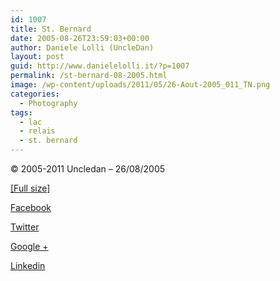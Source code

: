 ```yaml
---
id: 1007
title: St. Bernard
date: 2005-08-26T23:59:03+00:00
author: Daniele Lolli (UncleDan)
layout: post
guid: http://www.danielelolli.it/?p=1007
permalink: /st-bernard-08-2005.html
image: /wp-content/uploads/2011/05/26-Aout-2005_011_TN.png
categories:
  - Photography
tags:
  - lac
  - relais
  - st. bernard
---
```

© 2005-2011 Uncledan &#8211; 26/08/2005
  
<a title="St. Bernard" href="http://www.danielelolli.it/wp-content/uploads/2011/05/26-Aout-2005_011.jpg" target="_blank">[Full size]</a>

<div class="container_share">
  <a href="http://www.facebook.com/sharer.php?u=http://www.danielelolli.it/st-bernard-08-2005.html&t=St. Bernard" target="_blank" class="button_purab_share facebook"><span><i class="icon-facebook"></i></span>
  
  <p>
    Facebook
  </p></a> 
  
  <a href="http://twitter.com/share?url=http://www.danielelolli.it/st-bernard-08-2005.html&text=St. Bernard" target="_blank" class="button_purab_share twitter"><span><i class="icon-twitter"></i></span>
  
  <p>
    Twitter
  </p></a> 
  
  <a href="https://plus.google.com/share?url=http://www.danielelolli.it/st-bernard-08-2005.html" target="_blank" class="button_purab_share google-plus"><span><i class="icon-google-plus"></i></span>
  
  <p>
    Google +
  </p></a> 
  
  <a href="http://www.linkedin.com/shareArticle?mini=true&url=http://www.danielelolli.it/st-bernard-08-2005.html&title=St. Bernard" target="_blank" class="button_purab_share linkedin"><span><i class="icon-linkedin"></i></span>
  
  <p>
    Linkedin
  </p></a>
</div>